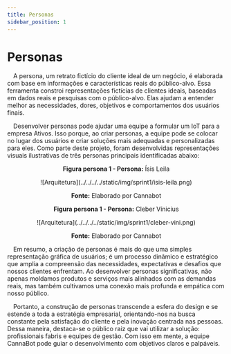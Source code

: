 ```yaml
---
title: Personas
sidebar_position: 1
---
```


# Personas

&emsp;A persona, um retrato fictício do cliente ideal de um negócio, é elaborada com base em informações e características reais do público-alvo. Essa ferramenta constroi representações fictícias de clientes ideais, baseadas em dados reais e pesquisas com o público-alvo. Elas ajudam a entender melhor as necessidades, dores, objetivos e comportamentos dos usuários finais.

&emsp;Desenvolver personas pode ajudar uma equipe a formular um IoT para a empresa Ativos. Isso porque, ao criar personas, a equipe pode se colocar no lugar dos usuários e criar soluções mais adequadas e personalizadas para eles. Como parte deste projeto, foram desenvolvidas representações visuais ilustrativas de três personas principais identificadas abaixo:

<p align="center"><b> Figura persona 1 - Persona:</b> Ísis Leila </p>
<div align="center">
  ![Arquitetura](../../../../static/img/sprint1/isis-leila.png)
  <p><b>Fonte:</b> Elaborado por Cannabot</p>
</div>

<p align="center"><b> Figura persona 1 - Persona:</b> Cleber Vínicius </p>
<div align="center">
  ![Arquitetura](../../../../static/img/sprint1/cleber-vini.png)
  <p><b>Fonte:</b> Elaborado por Cannabot</p>
</div>

&emsp;Em resumo, a criação de personas é mais do que uma simples representação gráfica de usuários; é um processo dinâmico e estratégico que amplia a compreensão das necessidades, expectativas e desafios que nossos clientes enfrentam. Ao desenvolver personas significativas, não apenas moldamos produtos e serviços mais alinhados com as demandas reais, mas também cultivamos uma conexão mais profunda e empática com nosso público.

&emsp;Portanto, a construção de personas transcende a esfera do design e se estende a toda a estratégia empresarial, orientando-nos na busca constante pela satisfação do cliente e pela inovação centrada nas pessoas. Dessa maneira, destaca-se o público raiz que vai utilizar a solução: profissionais fabris e equipes de gestão. Com isso em mente, a equipe CannaBot pode guiar o desenvolvimento com objetivos claros e palpáveis.


